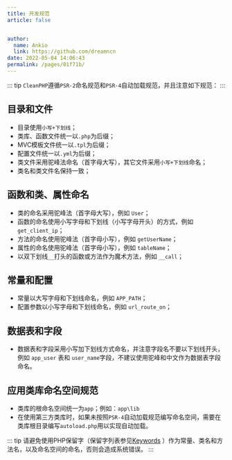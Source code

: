 ```yaml
---
title: 开发规范
article: false


author: 
  name: Ankio
  link: https://github.com/dreamncn
date: 2022-05-04 14:06:43
permalink: /pages/01f71b/
---
```



::: tip
`CleanPHP`遵循`PSR-2`命名规范和`PSR-4`自动加载规范，并且注意如下规范：
:::

## 目录和文件
- 目录使用`小写+下划线`；
- 类库、函数文件统一以`.php`为后缀；
- MVC模板文件统一以`.tpl`为后缀；
- 配置文件统一以`.yml`为后缀；
- 类文件采用驼峰法命名（首字母大写），其它文件采用`小写+下划线`命名；
- 类名和类文件名保持一致；

##  函数和类、属性命名
- 类的命名采用驼峰法（首字母大写），例如 `User`；
- 函数的命名使用小写字母和下划线（小写字母开头）的方式，例如 `get_client_ip`；
- 方法的命名使用驼峰法（首字母小写），例如 `getUserName`；
- 属性的命名使用驼峰法（首字母小写），例如 `tableName`；
- 以双下划线`__`打头的函数或方法作为魔术方法，例如 `__call`；

##  常量和配置
- 常量以大写字母和下划线命名，例如 `APP_PATH`；
- 配置参数以小写字母和下划线命名，例如 `url_route_on`；

##  数据表和字段
- 数据表和字段采用小写加下划线方式命名，并注意字段名不要以下划线开头，例如 `app_user` 表和 `user_name`字段，不建议使用驼峰和中文作为数据表字段命名。


##  应用类库命名空间规范

- 类库的根命名空间统一为`app`；例如：`app\lib`
- 在使用第三方类库时，如果未按照`PSR-4`自动加载规范编写命名空间，需要在类库根目录编写`autoload.php`用以实现自动加载。

::: tip
请避免使用PHP保留字（保留字列表参见[Keywords]( http://php.net/manual/zh/reserved.keywords.php) ）作为常量、类名和方法名，以及命名空间的命名，否则会造成系统错误。
:::

